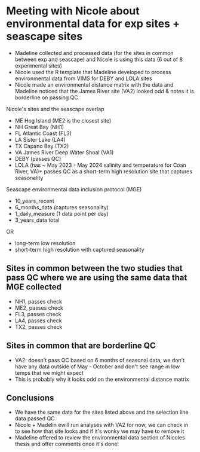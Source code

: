 # Meeting with Nicole about environmental data for exp sites + seascape sites
- Madeline collected and processed data (for the sites in common between exp and seascape) and Nicole is using this data (6 out of 8 experimental sites)
- Nicole used the R template that Madeline developed to process environmental data from VIMS for DEBY and LOLA sites
- Nicole made an environmental distance matrix with the data and Madeline noticed that the James River site (VA2) looked odd & notes it is borderline on passing QC

Nicole's sites and the seascape overlap
- ME Hog Island (ME2 is the closest site)
- NH Great Bay (NH1)
- FL Atlantic Coast (FL3)
- LA Sister Lake (LA4)
- TX Capano Bay (TX2)
- VA James River Deep Water Shoal (VA1)
- DEBY (passes QC)
- LOLA (has ~ May 2023 - May 2024 salinity and temperature for Coan River, VA)* passes QC as a short-term high resolution site that captures seasonality

Seascape environmental data inclusion protocol (MGE)
- 10_years_recent
- 6_months_data (captures seasonality)
- 1_daily_measure (1 data point per day)
- 3_years_data total

OR 

- long-term low resolution
- short-term high resolution with captured seasonality

## Sites in common between the two studies that pass QC where we are using the same data that MGE collected
- NH1, passes check
- ME2, passes check
- FL3, passes check
- LA4, passes check
- TX2, passes check

## Sites in common that are borderline QC
- VA2: doesn't pass QC based on 6 months of seasonal data, we don't have any data outside of May - October and don't see range in low temps that we might expect
- This is probably why it looks odd on the environmental distance matrix

## Conclusions
- We have the same data for the sites listed above and the selection line data passed QC
- Nicole + Madelin ewill run analyses with VA2 for now, we can check in to see how that site looks and if it's wonky we may have to remove it
- Madeline offered to review the environmental data section of Nicoles thesis and offer comments once it's done!




